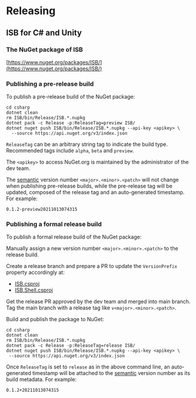 # Releasing

## ISB for C# and Unity

### The NuGet package of ISB

[https://www.nuget.org/packages/ISB/](https://www.nuget.org/packages/ISB/)

### Publishing a pre-release build

To publish a pre-release build of the NuGet package:

```shell
cd csharp
dotnet clean
rm ISB/bin/Release/ISB.*.nupkg
dotnet pack -c Release -p:ReleaseTag=preview ISB/
dotnet nuget push ISB/bin/Release/ISB.*.nupkg --api-key <apikey> \
  --source https://api.nuget.org/v3/index.json
```

`ReleaseTag` can be an arbitrary string tag to indicate the build type.
Recommended tags include `alpha`, `beta` and `preview`.

The `<apikey>` to access NuGet.org is maintained by the administrator of the dev
team.

The [semantic](https://semver.org/) version number `<major>.<minor>.<patch>`
will not change when publishing pre-release builds, while the pre-release tag
will be updated, composed of the release tag and an auto-generated timestamp.
For example:

```text
0.1.2-preview20211013074315
```

### Publishing a formal release build

To publish a formal release build of the NuGet package:

Manually assign a new version number `<major>.<minor>.<patch>` to the release
build.

Create a release branch and prepare a PR to update the `VersionPrefix` property
accordingly at:

* [ISB.csproj](./csharp/ISB/ISB.csproj)
* [ISB.Shell.csproj](./csharp/ISB.Shell/ISB.Shell.csproj)

Get the release PR approved by the dev team and merged into main branch. Tag the
main branch with a release tag like `v<major>.<minor>.<patch>`.

Build and publish the package to NuGet:

```shell
cd csharp
dotnet clean
rm ISB/bin/Release/ISB.*.nupkg
dotnet pack -c Release -p:ReleaseTag=release ISB/
dotnet nuget push ISB/bin/Release/ISB.*.nupkg --api-key <apikey> \
 --source https://api.nuget.org/v3/index.json
```

Once `ReleaseTag` is set to `release` as in the above command line, an
auto-generated timestamp will be attached to the [semantic](https://semver.org/)
version number as its build metadata. For example:

```text
0.1.2+20211013074315
```
